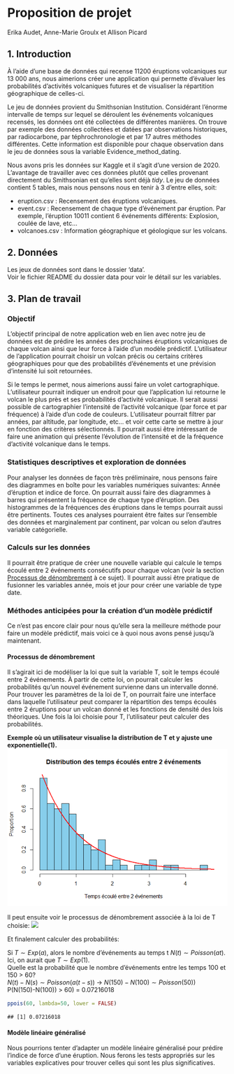 Proposition de projet
================
Erika Audet, Anne-Marie Groulx et Allison Picard

## 1. Introduction

À l’aide d’une base de données qui recense 11200 éruptions volcaniques
sur 13 000 ans, nous aimerions créer une application qui permette
d’évaluer les probabilités d’activités volcaniques futures et de
visualiser la répartition géographique de celles-ci.

Le jeu de données provient du Smithsonian Institution. Considérant
l’énorme intervalle de temps sur lequel se déroulent les événements
volcaniques recensés, les données ont été collectées de différentes
manières. On trouve par exemple des données collectées et datées par
observations historiques, par radiocarbone, par téphrochronologie et par
17 autres méthodes différentes. Cette information est disponible pour
chaque observation dans le jeu de données sous la variable
Evidence_method_dating.

Nous avons pris les données sur Kaggle et il s’agit d’une version de
2020. L’avantage de travailler avec ces données plutôt que celles
provenant directement du Smithsonian est qu’elles sont déjà *tidy*. Le
jeu de données contient 5 tables, mais nous pensons nous en tenir à 3
d’entre elles, soit:

- eruption.csv : Recensement des éruptions volcaniques.
- event.csv : Recensement de chaque type d’événement par éruption. Par
  exemple, l’éruption 10011 contient 6 événements différents: Explosion,
  coulée de lave, etc…
- volcanoes.csv : Information géographique et géologique sur les
  volcans.

## 2. Données

Les jeux de données sont dans le dossier ‘data’.  
Voir le fichier README du dossier data pour voir le détail sur les
variables.

## 3. Plan de travail

### Objectif

L’objectif principal de notre application web en lien avec notre jeu de
données est de prédire les années des prochaines éruptions volcaniques
de chaque volcan ainsi que leur force à l’aide d’un modèle prédictif.
L’utilisateur de l’application pourrait choisir un volcan précis ou
certains critères géographiques pour que des probabilités d’événements
et une prévision d’intensité lui soit retournées.

Si le temps le permet, nous aimerions aussi faire un volet
cartographique. L’utilisateur pourrait indiquer un endroit pour que
l’application lui retourne le volcan le plus près et ses probabilités
d’activité volcanique. Il serait aussi possible de cartographier
l’intensité de l’activité volcanique (par force et par fréquence) à
l’aide d’un code de couleurs. L’utilisateur pourrait filtrer par années,
par altitude, par longitude, etc… et voir cette carte se mettre à jour
en fonction des critères sélectionnés. Il pourrait aussi être
intéressant de faire une animation qui présente l’évolution de
l’intensité et de la fréquence d’activité volcanique dans le temps.

### Statistiques descriptives et exploration de données

Pour analyser les données de façon très préliminaire, nous pensons faire
des diagrammes en boîte pour les variables numériques suivantes: Année
d’éruption et indice de force. On pourrait aussi faire des diagrammes à
barres qui présentent la fréquence de chaque type d’éruption. Des
histogrammes de la fréquences des éruptions dans le temps pourrait aussi
être pertinents. Toutes ces analyses pourraient être faites sur
l’ensemble des données et marginalement par continent, par volcan ou
selon d’autres variable catégorielle.

### Calculs sur les données

Il pourrait être pratique de créer une nouvelle variable qui calcule le
temps écoulé entre 2 événements consécutifs pour chaque volcan (voir la
section [Processus de dénombrement](#processus-de-dénombrement) à ce
sujet). Il pourrait aussi être pratique de fusionner les variables
année, mois et jour pour créer une variable de type date.

### Méthodes anticipées pour la création d’un modèle prédictif

Ce n’est pas encore clair pour nous qu’elle sera la meilleure méthode
pour faire un modèle prédictif, mais voici ce à quoi nous avons pensé
jusqu’à maintenant.

#### Processus de dénombrement

Il s’agirait ici de modéliser la loi que suit la variable T, soit le
temps écoulé entre 2 événements. À partir de cette loi, on pourrait
calculer les probabilités qu’un nouvel événement survienne dans un
intervalle donné. Pour trouver les paramètres de la loi de T, on
pourrait faire une interface dans laquelle l’utilisateur peut comparer
la répartition des temps écoulés entre 2 éruptions pour un volcan donné
et les fonctions de densité des lois théoriques. Une fois la loi choisie
pour T, l’utilisateur peut calculer des probabilités.

**Exemple où un utilisateur visualise la distribution de T et y ajuste
une exponentielle(1).**
![](proposal_files/figure-gfm/loi%20T-1.png)<!-- -->

Il peut ensuite voir le processus de dénombrement associée à la loi de T
choisie:
![](proposal_files/figure-gfm/processus%20dénombrement-1.png)<!-- -->

Et finalement calculer des probabilités:

Si $T\sim Exp(a)$, alors le nombre d’événements au temps t
$N(t)\sim Poisson(at)$. Ici, on aurait que $T\sim Exp(1)$.  
Quelle est la probabilité que le nombre d’événements entre les temps 100
et 150 \> 60?  
$N(t)-N(s)\sim Poisson(a(t-s))$ -\> $N(150)-N(100)\sim Poisson(50))$  
P(N(150)-N(100)) \> 60) = 0.07216018  

``` r
ppois(60, lambda=50, lower = FALSE)
```

    ## [1] 0.07216018

#### Modèle linéaire généralisé

Nous pourrions tenter d’adapter un modèle linéaire généralisé pour
prédire l’indice de force d’une éruption. Nous ferons les tests
appropriés sur les variables explicatives pour trouver celles qui sont
les plus significatives.

